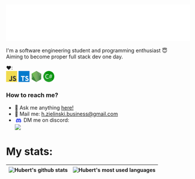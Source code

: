 <p align="center"><a href="https://github.com/Kiruyuto"> <img alt="Hi! I'm Hubert" src="./Assets/readme-header.svg" height="100"/></a></p>

I'm a software engineering student and programming enthusiast 😇  
Aiming to become proper full stack dev one day.  

❤:  
  <img height="30" alt="javascript" src="https://raw.githubusercontent.com/github/explore/80688e429a7d4ef2fca1e82350fe8e3517d3494d/topics/javascript/javascript.png">
  <img height="30" alt="javascript" src="https://raw.githubusercontent.com/github/explore/80688e429a7d4ef2fca1e82350fe8e3517d3494d/topics/typescript/typescript.png">
  <img height="30" alt="javascript" src="https://raw.githubusercontent.com/github/explore/80688e429a7d4ef2fca1e82350fe8e3517d3494d/topics/nodejs/nodejs.png"> 
  <img height="30" alt="javascript" src="https://raw.githubusercontent.com/github/explore/80688e429a7d4ef2fca1e82350fe8e3517d3494d/topics/csharp/csharp.png"> 


### How to reach me?
- 💬 Ask me anything [here!](https://github.com/Kiruyuto/Kiruyuto/issues "Hubert's GitHub issues")
- 📧 Mail me: [h.zielinski.business@gmail.com](mailto:h.zielinski.business@gmail.com?subject=[GitHub]%20Readme%20Email "Hubert's email")
- <img align="top" height="20" src="https://raw.githubusercontent.com/github/explore/2a3ce46f963399611d8e2054bb0ce9a4b539296a/topics/discord/discord.png"/> DM me on discord:  
  <a href=https://discord.com/users/538428975261941771> <img src="https://lanyard.cnrad.dev/api/538428975261941771?animated=true"/> </a>

# My stats:
<!-- [![Kiruyuto's GitHub stats](https://github-readme-stats.vercel.app/api?username=Kiruyuto&count_private=true&show_icons=true&hide_border=true&theme=dark)](https://github.com/Kiruyuto)
[![Top Langs](https://github-readme-stats.vercel.app/api/top-langs/?username=Kiruyuto&layout=compact&hide_border=true&theme=dark)](https://github.com/Kiruyuto) -->

| <img align="center" src="https://github-readme-stats.vercel.app/api?username=Kiruyuto&count_private=true&show_icons=true&hide_border=true&theme=dark" alt="Hubert's github stats" /> | <img align="center" src="https://github-readme-stats.vercel.app/api/top-langs/?username=Kiruyuto&layout=compact&hide_border=true&theme=dark" alt="Hubert's most used languages" />
| ------------- | ------------- |